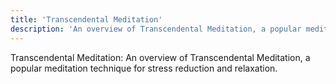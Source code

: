 ```yaml
---
title: 'Transcendental Meditation'
description: 'An overview of Transcendental Meditation, a popular meditation technique for stress reduction and relaxation.'
---
```




Transcendental Meditation: An overview of Transcendental Meditation, a popular meditation technique for stress reduction and relaxation.

